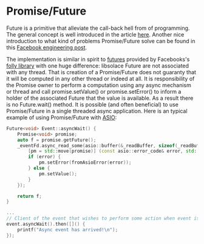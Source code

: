 Promise/Future
============
Future is a primitive that alleviate the call-back hell from of programming.
The general concept is well introduced in the article [here](https://philipnilsson.github.io/Badness10k/escaping-hell-with-monads/).
Another nice introduction to what kind of problems Promise/Future solve can be found in this [Facebook engineering post](https://code.facebook.com/posts/1661982097368498).

The implementation is similar in spirit to [futures](https://github.com/facebook/folly/blob/master/folly/futures/README.md)
provided by Facebooks's [folly library](https://github.com/facebook/folly) with one huge difference:
libsolace Future are not associated with any thread. That is creation of a Promise/Future does not guaranty that it will be computed in any other thread or indeed at all. It is responsibility of the Promise owner to perform a computation using any async mechanism or thread and call promise.setValue() or promise.setError() to inform a holder of the associated Future that the value is available. As a result there is no Future.wait() method. It is possible
(and often beneficial) to use Promise/Future in a single threaded async application.
Here is an typical example of using Promise/Future with [ASIO](http://www.boost.org/doc/libs/master/doc/html/boost_asio.html):

```C++
Future<void> Event::asyncWait() {
    Promise<void> promise;
    auto f = promise.getFuture();
    _eventFd.async_read_some(asio::buffer(&_readBuffer, sizeof(_readBuffer)),
        [pm = std::move(promise)] (const asio::error_code& error, std::size_t) mutable {
        if (error) {
            pm.setError(fromAsioError(error));
        } else {
            pm.setValue();
        }
    });

    return f;
}

...
// Client of the event that wishes to perform some action when event is ready:
event.asyncWait().then([]() {
    printf("Async event has arrived!\n");
});
```
